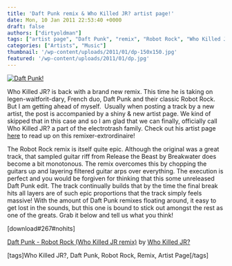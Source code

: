 ```yaml
---
title: 'Daft Punk remix & Who Killed JR? artist page!'
date: Mon, 10 Jan 2011 22:53:40 +0000
draft: false
authors: ["dirtyoldman"]
tags: ["artist page", "Daft Punk", "remix", "Robot Rock", "Who Killed JR"]
categories: ["Artists", "Music"]
thumbnail: '/wp-content/uploads/2011/01/dp-150x150.jpg'
featured: '/wp-content/uploads/2011/01/dp.jpg'
---
```


[![](/wp-content/uploads/2011/01/dp.jpg "Daft Punk!")](/2011/01/11/daft-punk-remix-who-killed-jr-artist-page/dp/)

Who Killed JR? is back with a brand new remix. This time he is taking on legen-waitforit-dary, French duo, Daft Punk and their classic Robot Rock. But I am getting ahead of myself.  Usually when posting a track by a new artist, the post is accompanied by a shiny & new artist page. We kind of skipped that in this case and so I am glad that we can finally, officially call Who Killed JR? a part of the electrotrash family. Check out his artist page [here](/artists/who-killed-jr/) to read up on this remixer-extrordinaire!

The Robot Rock remix is itself quite epic. Although the original was a great track, that sampled guitar riff from Release the Beast by Breakwater does become a bit monotonous. The remix overcomes this by chopping the guitars up and layering filtered guitar arps over everything. The execution is perfect and you would be forgiven for thinking that this some unreleased Daft Punk edit. The track continually builds that by the time the final break hits all layers are of such epic proportions that the track simply feels massive! With the amount of Daft Punk remixes floating around, it easy to get lost in the sounds, but this one is bound to stick out amongst the rest as one of the greats. Grab it below and tell us what you think!

\[download#267#nohits\]

 [Daft Punk - Robot Rock (Who Killed JR remix)](http://soundcloud.com/who-killed-jr/daft-punk-robot-rock-who-killed-jr-remix) by [Who Killed JR?](http://soundcloud.com/who-killed-jr)

\[tags\]Who Killed JR?, Daft Punk, Robot Rock, Remix, Artist Page\[/tags\]